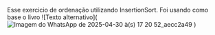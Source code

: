 Esse exercicio de ordenação utilizando InsertionSort. Foi usando como base o livro 
![Texto alternativo](![Imagem do WhatsApp de 2025-04-30 à(s) 17 20 52_aecc2a49](https://github.com/user-attachments/assets/0061c9cb-fd16-4b60-86d9-228f19fd835c)
)


